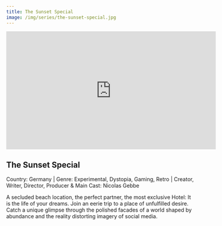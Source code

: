 ```yaml
---
title: The Sunset Special
image: /img/series/the-sunset-special.jpg
---
```

<iframe width="560" height="315" src="https://player.vimeo.com/video/575285576" frameborder="0" allow="accelerometer; autoplay; encrypted-media; gyroscope; picture-in-picture" allowfullscreen></iframe>

## The Sunset Special
Country: Germany | Genre: Experimental, Dystopia, Gaming, Retro | Creator, Writer, Director, Producer & Main Cast: Nicolas Gebbe

A secluded beach location, the perfect partner, the most exclusive Hotel: It is the life of your dreams. Join an eerie trip to a place of unfulfilled desire. Catch a unique glimpse through the polished facades of a world shaped by abundance and the reality distorting imagery of social media.